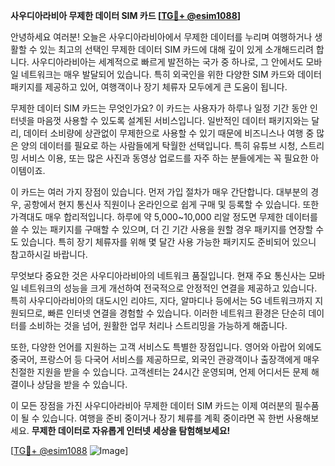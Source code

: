 **사우디아라비아 무제한 데이터 SIM 카드 [[TG💪+ @esim1088](https://t.me/s/esim1088)]**

안녕하세요 여러분! 오늘은 사우디아라비아에서 무제한 데이터를 누리며 여행하거나 생활할 수 있는 최고의 선택인 무제한 데이터 SIM 카드에 대해 깊이 있게 소개해드리려 합니다. 사우디아라비아는 세계적으로 빠르게 발전하는 국가 중 하나로, 그 안에서도 모바일 네트워크는 매우 발달되어 있습니다. 특히 외국인을 위한 다양한 SIM 카드와 데이터 패키지를 제공하고 있어, 여행객이나 장기 체류자 모두에게 큰 도움이 됩니다.

무제한 데이터 SIM 카드는 무엇인가요? 이 카드는 사용자가 하루나 일정 기간 동안 인터넷을 마음껏 사용할 수 있도록 설계된 서비스입니다. 일반적인 데이터 패키지와는 달리, 데이터 소비량에 상관없이 무제한으로 사용할 수 있기 때문에 비즈니스나 여행 중 많은 양의 데이터를 필요로 하는 사람들에게 탁월한 선택입니다. 특히 유튜브 시청, 스트리밍 서비스 이용, 또는 많은 사진과 동영상 업로드를 자주 하는 분들에게는 꼭 필요한 아이템이죠.

이 카드는 여러 가지 장점이 있습니다. 먼저 가입 절차가 매우 간단합니다. 대부분의 경우, 공항에서 현지 통신사 직원이나 온라인으로 쉽게 구매 및 등록할 수 있습니다. 또한 가격대도 매우 합리적입니다. 하루에 약 5,000~10,000 리알 정도면 무제한 데이터를 쓸 수 있는 패키지를 구매할 수 있으며, 더 긴 기간 사용을 원할 경우 패키지를 연장할 수도 있습니다. 특히 장기 체류자를 위해 몇 달간 사용 가능한 패키지도 준비되어 있으니 참고하시길 바랍니다.

무엇보다 중요한 것은 사우디아라비아의 네트워크 품질입니다. 현재 주요 통신사는 모바일 네트워크의 성능을 크게 개선하여 전국적으로 안정적인 연결을 제공하고 있습니다. 특히 사우디아라비아의 대도시인 리야드, 지다, 알마디나 등에서는 5G 네트워크까지 지원되므로, 빠른 인터넷 연결을 경험할 수 있습니다. 이러한 네트워크 환경은 단순히 데이터를 소비하는 것을 넘어, 원활한 업무 처리나 스트리밍을 가능하게 해줍니다.

또한, 다양한 언어를 지원하는 고객 서비스도 특별한 장점입니다. 영어와 아랍어 외에도 중국어, 프랑스어 등 다국어 서비스를 제공하므로, 외국인 관광객이나 출장객에게 매우 친절한 지원을 받을 수 있습니다. 고객센터는 24시간 운영되며, 언제 어디서든 문제 해결이나 상담을 받을 수 있습니다.

이 모든 장점을 가진 사우디아라비아 무제한 데이터 SIM 카드는 이제 여러분의 필수품이 될 수 있습니다. 여행을 준비 중이거나 장기 체류를 계획 중이라면 꼭 한번 사용해보세요. **무제한 데이터로 자유롭게 인터넷 세상을 탐험해보세요!** 

[[TG💪+ @esim1088](https://t.me/s/esim1088) ![Image](https://i.postimg.cc/Y0z9fWf4/image.png)]